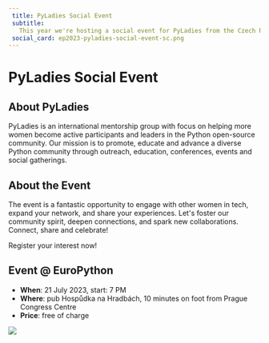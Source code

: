 ```yaml
---
 title: PyLadies Social Event 
 subtitle: 
   This year we're hosting a social event for PyLadies from the Czech Republic and abroad. Let's connect, share and celebrate!
 social_card: ep2023-pyladies-social-event-sc.png
---  
```


# PyLadies Social Event
## About PyLadies
PyLadies is an international mentorship group with focus on helping more women become active participants and leaders in the Python open-source community.
Our mission is to promote, educate and advance a diverse Python community through outreach, education, conferences, events and social gatherings.

## About the Event 
The event is a fantastic opportunity to engage with other women in tech, expand your network, and share your experiences. Let's foster our community spirit, deepen connections, and spark new collaborations. Connect, share and celebrate!

<div style={{textAlign: "center", marginBottom: 20}}>
<ButtonLink href="https://forms.gle/Uz8Xamou6ik4mLEp6"> Register your interest now! </ButtonLink>
</div>

## Event @ EuroPython 
- **When**: 21 July 2023, start: 7 PM
- **Where**: pub Hospůdka na Hradbách, 10 minutes on foot from Prague Congress Centre
- **Price**: free of charge 

<img src="/img/ep2023-pyladies-social-event.png" />
